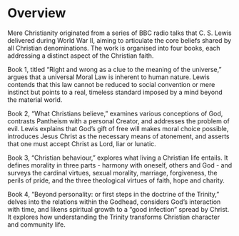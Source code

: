 # Overview

Mere Christianity originated from a series of BBC radio talks that C. S. Lewis delivered during World War II, aiming to articulate the core beliefs shared by all Christian denominations. The work is organised into four books, each addressing a distinct aspect of the Christian faith.

Book 1, titled “Right and wrong as a clue to the meaning of the universe,” argues that a universal Moral Law is inherent to human nature. Lewis contends that this law cannot be reduced to social convention or mere instinct but points to a real, timeless standard imposed by a mind beyond the material world.

Book 2, “What Christians believe,” examines various conceptions of God, contrasts Pantheism with a personal Creator, and addresses the problem of evil. Lewis explains that God’s gift of free will makes moral choice possible, introduces Jesus Christ as the necessary means of atonement, and asserts that one must accept Christ as Lord, liar or lunatic.

Book 3, “Christian behaviour,” explores what living a Christian life entails. It defines morality in three parts - harmony with oneself, others and God - and surveys the cardinal virtues, sexual morality, marriage, forgiveness, the perils of pride, and the three theological virtues of faith, hope and charity.

Book 4, “Beyond personality: or first steps in the doctrine of the Trinity,” delves into the relations within the Godhead, considers God’s interaction with time, and likens spiritual growth to a “good infection” spread by Christ. It explores how understanding the Trinity transforms Christian character and community life.
